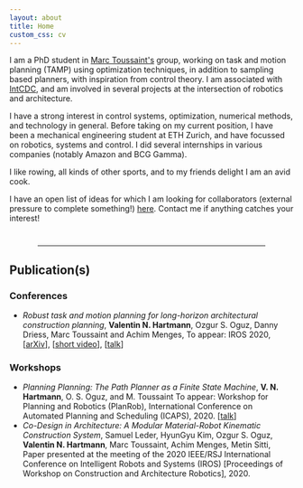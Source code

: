 ```yaml
---
layout: about
title: Home
custom_css: cv
---
```


I am a PhD student in [Marc Toussaint's](https://marc-toussaint.net) group, working on task and motion planning (TAMP) using optimization techniques, in addition to sampling based planners, with inspiration from control theory. I am associated with [IntCDC](https://www.intcdc.uni-stuttgart.de/), and am involved in several projects at the intersection of robotics and architecture.

I have a strong interest in control systems, optimization, numerical methods, and technology in general. Before taking on my current position, I have been a mechanical engineering student at ETH Zurich, and have focussed on robotics, systems and control. I did several internships in various companies (notably Amazon and BCG Gamma).

I like rowing, all kinds of other sports, and to my friends delight I am an avid cook.

I have an open list of ideas for which I am looking for collaborators (external pressure to complete something!) [here](/ideas/). Contact me if anything catches your interest!

<hr style="width:80%;margin-left: auto; margin-right: auto; margin-top: 40px;margin-bottom: 20px;">

## Publication(s)

### Conferences
- *Robust task and motion planning for long-horizon architectural construction planning*, **Valentin N. Hartmann**, Ozgur S. Oguz, Danny Driess, Marc Toussaint and Achim Menges, To appear: IROS 2020, \[[arXiv](https://arxiv.org/abs/2003.07754)\], \[[short video](https://www.youtube.com/watch?v=j5S0s29IHwA)\], \[[talk](https://youtu.be/lAP6hkVlqwo)\]

### Workshops
- *Planning Planning: The Path Planner as a Finite State Machine*, **V. N. Hartmann**, O. S. Oguz, and M. Toussaint To appear: Workshop for Planning and Robotics (PlanRob), International Conference on Automated Planning and Scheduling (ICAPS), 2020. \[[talk](https://youtu.be/3Qu4P9DaQWc)\]
- *Co-Design in Architecture: A Modular Material-Robot Kinematic Construction System*, Samuel Leder, HyunGyu Kim, Ozgur S. Oguz, **Valentin N. Hartmann**, Marc Toussaint, Achim Menges, Metin Sitti, Paper presented at the meeting of the 2020 IEEE/RSJ International Conference on Intelligent Robots and Systems (IROS) [Proceedings of Workshop on Construction and Architecture Robotics], 2020.
